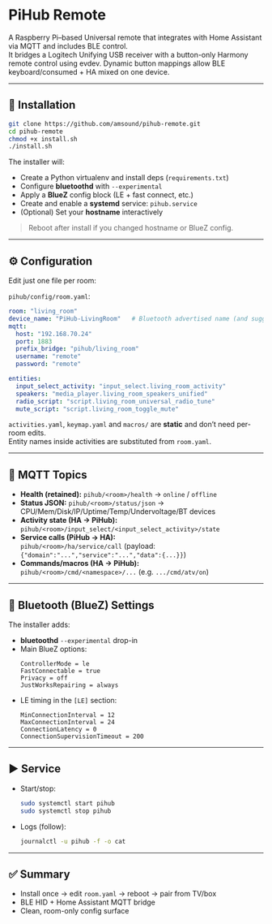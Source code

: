 # PiHub Remote

A Raspberry Pi–based Universal remote that integrates with Home Assistant via MQTT and includes BLE control.  
It bridges a Logitech Unifying USB receiver with a button-only Harmony remote control using evdev. Dynamic button mappings allow BLE keyboard/consumed + HA mixed on one device.

---

## 🔧 Installation

```bash
git clone https://github.com/amsound/pihub-remote.git
cd pihub-remote
chmod +x install.sh
./install.sh
```

The installer will:

- Create a Python virtualenv and install deps (`requirements.txt`)
- Configure **bluetoothd** with `--experimental`
- Apply a **BlueZ** config block (LE + fast connect, etc.)
- Create and enable a **systemd** service: `pihub.service`
- (Optional) Set your **hostname** interactively

> Reboot after install if you changed hostname or BlueZ config.

---

## ⚙️ Configuration

Edit just one file per room:

`pihub/config/room.yaml`:
```yaml
room: "living_room"
device_name: "PiHub-LivingRoom"   # Bluetooth advertised name (and suggested hostname)
mqtt:
  host: "192.168.70.24"
  port: 1883
  prefix_bridge: "pihub/living_room"
  username: "remote"
  password: "remote"

entities:
  input_select_activity: "input_select.living_room_activity"
  speakers: "media_player.living_room_speakers_unified"
  radio_script: "script.living_room_universal_radio_tune"
  mute_script: "script.living_room_toggle_mute"
```

`activities.yaml`, `keymap.yaml` and `macros/` are **static** and don’t need per-room edits.  
Entity names inside activities are substituted from `room.yaml`.

---

## 📡 MQTT Topics

- **Health (retained):** `pihub/<room>/health` → `online` / `offline`  
- **Status JSON:** `pihub/<room>/status/json` → CPU/Mem/Disk/IP/Uptime/Temp/Undervoltage/BT devices  
- **Activity state (HA → PiHub):**  
  `pihub/<room>/input_select/<input_select_activity>/state`  
- **Service calls (PiHub → HA):**  
  `pihub/<room>/ha/service/call` (payload: `{"domain":"...","service":"...","data":{...}}`)  
- **Commands/macros (HA → PiHub):**  
  `pihub/<room>/cmd/<namespace>/...` (e.g. `.../cmd/atv/on`)

---

## 🔌 Bluetooth (BlueZ) Settings

The installer adds:
- **bluetoothd** `--experimental` drop-in
- Main BlueZ options:
  ```
  ControllerMode = le
  FastConnectable = true
  Privacy = off
  JustWorksRepairing = always
  ```
- LE timing in the `[LE]` section:
  ```
  MinConnectionInterval = 12
  MaxConnectionInterval = 24
  ConnectionLatency = 0
  ConnectionSupervisionTimeout = 200
  ```

---

## ▶️ Service

- Start/stop:
  ```bash
  sudo systemctl start pihub
  sudo systemctl stop pihub
  ```
- Logs (follow):
  ```bash
  journalctl -u pihub -f -o cat
  ```

---

## ✅ Summary

- Install once → edit `room.yaml` → reboot → pair from TV/box  
- BLE HID + Home Assistant MQTT bridge  
- Clean, room-only config surface
